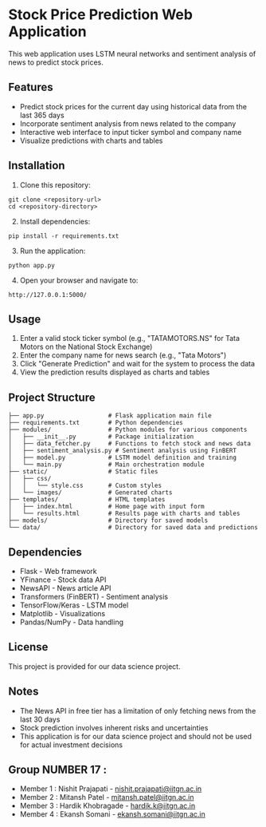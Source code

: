 # Stock Price Prediction Web Application

This web application uses LSTM neural networks and sentiment analysis of news to predict stock prices. 

## Features

* Predict stock prices for the current day using historical data from the last 365 days
* Incorporate sentiment analysis from news related to the company
* Interactive web interface to input ticker symbol and company name
* Visualize predictions with charts and tables

## Installation

1. Clone this repository:
```
git clone <repository-url>
cd <repository-directory>
```

2. Install dependencies:
```
pip install -r requirements.txt
```

3. Run the application:
```
python app.py
```

4. Open your browser and navigate to:
```
http://127.0.0.1:5000/
```

## Usage

1. Enter a valid stock ticker symbol (e.g., "TATAMOTORS.NS" for Tata Motors on the National Stock Exchange)
2. Enter the company name for news search (e.g., "Tata Motors")
3. Click "Generate Prediction" and wait for the system to process the data
4. View the prediction results displayed as charts and tables

## Project Structure

```
├── app.py                  # Flask application main file
├── requirements.txt        # Python dependencies
├── modules/                # Python modules for various components
│   ├── __init__.py         # Package initialization
│   ├── data_fetcher.py     # Functions to fetch stock and news data
│   ├── sentiment_analysis.py # Sentiment analysis using FinBERT
│   ├── model.py            # LSTM model definition and training
│   └── main.py             # Main orchestration module
├── static/                 # Static files
│   ├── css/
│   │   └── style.css       # Custom styles
│   └── images/             # Generated charts
├── templates/              # HTML templates
│   ├── index.html          # Home page with input form
│   └── results.html        # Results page with charts and tables
├── models/                 # Directory for saved models
└── data/                   # Directory for saved data and predictions
```

## Dependencies

* Flask - Web framework
* YFinance - Stock data API
* NewsAPI - News article API
* Transformers (FinBERT) - Sentiment analysis
* TensorFlow/Keras - LSTM model
* Matplotlib - Visualizations
* Pandas/NumPy - Data handling

## License

This project is provided for our data science project.

## Notes

* The News API in free tier has a limitation of only fetching news from the last 30 days
* Stock prediction involves inherent risks and uncertainties
* This application is for our data science project and should not be used for actual investment decisions

## Group NUMBER 17 : 
* Member 1 : Nishit Prajapati - nishit.prajapati@iitgn.ac.in
* Member 2 : Mitansh Patel - mitansh.patel@iitgn.ac.in
* Member 3 : Hardik Khobragade - hardik.k@iitgn.ac.in
* Member 4  : Ekansh Somani - ekansh.somani@iitgn.ac.in

